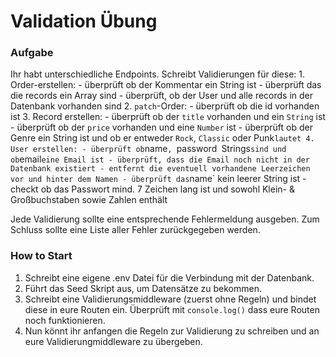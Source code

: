 # Validation Übung

### Aufgabe
Ihr habt unterschiedliche Endpoints. Schreibt Validierungen für diese:
    1. Order-erstellen:
        - überprüft ob der Kommentar ein String ist
        - überprüft das die records ein Array sind 
        - überprüft, ob der User und alle records in der Datenbank vorhanden sind
    2. `patch`-Order:
        - überprüft ob die id vorhanden ist
    3. Record erstellen:
        - überprüft ob der `title` vorhanden und ein `String` ist 
        - überprüft ob der `price` vorhanden und eine `Number` ist 
        - überprüft ob der Genre ein String ist und ob er entweder `Rock`, `Classic` oder Punk` lautet
    4. User erstellen:
        - überprüft ob `name`, `password` `Strings` sind und ob `email` eine Email ist
        - überprüft, dass die Email noch nicht in der Datenbank existiert
        - entfernt die eventuell vorhandene Leerzeichen vor und hinter dem Namen
        - überprüft das `name` kein leerer String ist
        - checkt ob das Passwort mind. 7 Zeichen lang ist und sowohl Klein- & Großbuchstaben sowie Zahlen enthält
    
Jede Validierung sollte eine entsprechende Fehlermeldung ausgeben. Zum Schluss sollte eine Liste aller Fehler zurückgegeben werden. 

### How to Start
1. Schreibt eine eigene .env Datei für die Verbindung mit der Datenbank.
2. Führt das Seed Skript aus, um Datensätze zu bekommen.
3. Schreibt eine Validierungsmiddleware (zuerst ohne Regeln) und bindet diese in eure Routen ein. Überprüft mit `console.log()` dass eure Routen noch funktionieren.
4. Nun könnt ihr anfangen die Regeln zur Validierung zu schreiben und an eure Validierungmiddleware zu übergeben. 